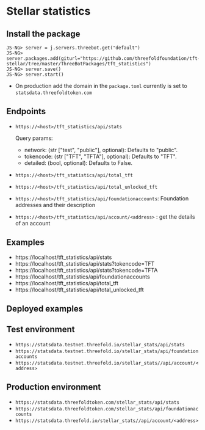 # Stellar statistics

## Install the package

```python3
JS-NG> server = j.servers.threebot.get("default")
JS-NG> server.packages.add(giturl="https://github.com/threefoldfoundation/tft-stellar/tree/master/ThreeBotPackages/tft_statistics")
JS-NG> server.save()
JS-NG> server.start()
```

- On production add the domain in the `package.toml` currently is set to `statsdata.threefoldtoken.com`

## Endpoints

- `https://<host>/tft_statistics/api/stats`
    
    Query params:
    - network: (str ["test", "public"], optional): Defaults to "public".
    - tokencode: (str ["TFT", "TFTA"], optional): Defaults to "TFT".
    - detailed: (bool, optional): Defaults to False.

- `https://<host>/tft_statistics/api/total_tft`
- `https://<host>/tft_statistics/api/total_unlocked_tft`
- `https://<host>/tft_statistics/api/foundationaccounts`: Foundation addresses and their description
- `https://<host>/tft_statistics/api/account/<address>` : get the details of an account

## Examples

- https://localhost/tft_statistics/api/stats
- https://localhost/tft_statistics/api/stats?tokencode=TFT
- https://localhost/tft_statistics/api/stats?tokencode=TFTA
- https://localhost/tft_statistics/api/foundationaccounts
- https://localhost/tft_statistics/api/total_tft
- https://localhost/tft_statistics/api/total_unlocked_tft

## Deployed examples

## Test environment

- `https://statsdata.testnet.threefold.io/stellar_stats/api/stats`
- `https://statsdata.testnet.threefold.io/stellar_stats/api/foundationaccounts`
- `https://statsdata.testnet.threefold.io/stellar_stats//api/account/<address>`

## Production environment

- `https://statsdata.threefoldtoken.com/stellar_stats/api/stats`
- `https://statsdata.threefoldtoken.com/stellar_stats/api/foundationaccounts`
- `https://statsdata.threefold.io/stellar_stats//api/account/<address>`

